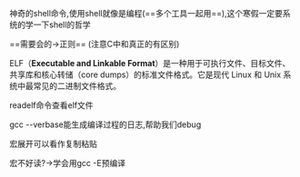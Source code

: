  神奇的shell命令,使用shell就像是编程(==多个工具一起用==),这个寒假一定要系统的学一下shell的哲学

==需要会的->正则==
(注意C中和真正的有区别)


ELF（**Executable and Linkable Format**）是一种用于可执行文件、目标文件、共享库和核心转储（core dumps）的标准文件格式。它是现代 Linux 和 Unix 系统中最常见的二进制文件格式。

readelf命令查看elf文件

gcc --verbase能生成编译过程的日志,帮助我们debug 

宏展开可以看作复制粘贴

宏不好读?->学会用gcc -E预编译